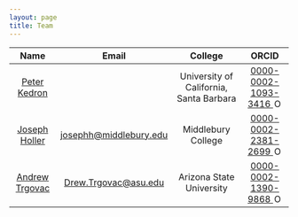 ```yaml
---
layout: page
title: Team
---
```


| Name | Email | College | ORCID |
| :--: | :--: | :--: |  :--: |
| [Peter Kedron](https://peterkedron.com/)  |  | University of California, Santa Barbara | <a href="https://orcid.org/0000-0002-1093-3416">0000-0002-1093-3416 <img alt="ORCID logo" src="https://info.orcid.org/wp-content/uploads/2019/11/orcid_16x16.png" width="16" height="16" /></a> |
| [Joseph Holler](https://josephholler.github.io) | josephh@middlebury.edu | Middlebury College | <a href="https://orcid.org/0000-0002-2381-2699">0000-0002-2381-2699 <img alt="ORCID logo" src="https://info.orcid.org/wp-content/uploads/2019/11/orcid_16x16.png" width="16" height="16" /></a> |
| [Andrew Trgovac](https://www.andrewtrgovac.com/)  | Drew.Trgovac@asu.edu | Arizona State University | <a href="https://orcid.org/0000-0002-1390-9868">0000-0002-1390-9868 <img alt="ORCID logo" src="https://info.orcid.org/wp-content/uploads/2019/11/orcid_16x16.png" width="16" height="16" /></a> |
